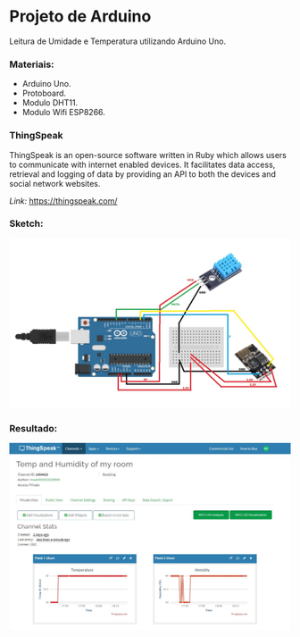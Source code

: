 # Projeto de Arduino

  Leitura de Umidade e Temperatura utilizando Arduino Uno.

### Materiais:
* Arduino Uno.
* Protoboard.
* Modulo DHT11.
* Modulo Wifi ESP8266.

### ThingSpeak 
  ThingSpeak is an open-source software written in Ruby which allows users to communicate 
with internet enabled devices. It facilitates data access, retrieval and logging of data 
by providing an API to both the devices and social network websites.

*Link:* https://thingspeak.com/

### Sketch:

![Sketch](img/Circuit-Diagram.jpg)

### Resultado:

![ThingSpeak](img/ThingSpeak.jpg)